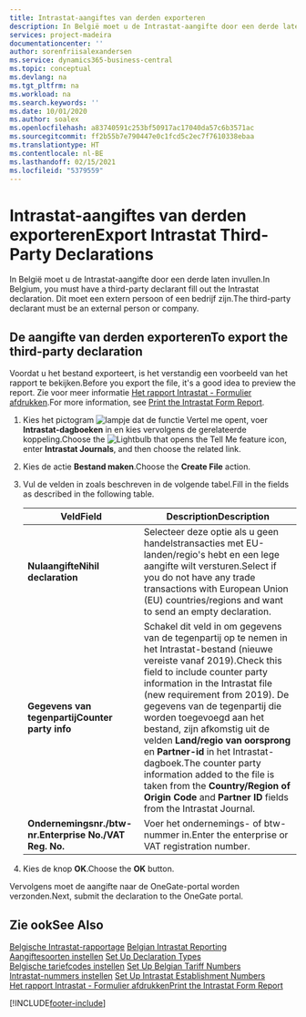 ```yaml
---
title: Intrastat-aangiftes van derden exporteren
description: In België moet u de Intrastat-aangifte door een derde laten invullen. Dit moet een extern persoon of een bedrijf zijn.
services: project-madeira
documentationcenter: ''
author: sorenfriisalexandersen
ms.service: dynamics365-business-central
ms.topic: conceptual
ms.devlang: na
ms.tgt_pltfrm: na
ms.workload: na
ms.search.keywords: ''
ms.date: 10/01/2020
ms.author: soalex
ms.openlocfilehash: a83740591c253bf50917ac17040da57c6b3571ac
ms.sourcegitcommit: ff2b55b7e790447e0c1fcd5c2ec7f7610338ebaa
ms.translationtype: HT
ms.contentlocale: nl-BE
ms.lasthandoff: 02/15/2021
ms.locfileid: "5379559"
---
```

# <a name="export-intrastat-third-party-declarations"></a><span data-ttu-id="16d01-104">Intrastat-aangiftes van derden exporteren</span><span class="sxs-lookup"><span data-stu-id="16d01-104">Export Intrastat Third-Party Declarations</span></span>
<span data-ttu-id="16d01-105">In België moet u de Intrastat-aangifte door een derde laten invullen.</span><span class="sxs-lookup"><span data-stu-id="16d01-105">In Belgium, you must have a third-party declarant fill out the Intrastat declaration.</span></span> <span data-ttu-id="16d01-106">Dit moet een extern persoon of een bedrijf zijn.</span><span class="sxs-lookup"><span data-stu-id="16d01-106">The third-party declarant must be an external person or company.</span></span> 

## <a name="to-export-the-third-party-declaration"></a><span data-ttu-id="16d01-107">De aangifte van derden exporteren</span><span class="sxs-lookup"><span data-stu-id="16d01-107">To export the third-party declaration</span></span>  
<span data-ttu-id="16d01-108">Voordat u het bestand exporteert, is het verstandig een voorbeeld van het rapport te bekijken.</span><span class="sxs-lookup"><span data-stu-id="16d01-108">Before you export the file, it's a good idea to preview the report.</span></span> <span data-ttu-id="16d01-109">Zie voor meer informatie [Het rapport Intrastat - Formulier afdrukken](how-to-print-the-intrastat-form-report.md).</span><span class="sxs-lookup"><span data-stu-id="16d01-109">For more information, see [Print the Intrastat Form Report](how-to-print-the-intrastat-form-report.md).</span></span>  

1.  <span data-ttu-id="16d01-110">Kies het pictogram ![lampje dat de functie Vertel me opent](../../media/ui-search/search_small.png "Vertel me wat u wilt doen"), voer **Intrastat-dagboeken** in en kies vervolgens de gerelateerde koppeling.</span><span class="sxs-lookup"><span data-stu-id="16d01-110">Choose the ![Lightbulb that opens the Tell Me feature](../../media/ui-search/search_small.png "Tell me what you want to do") icon, enter **Intrastat Journals**, and then choose the related link.</span></span>  
2.  <span data-ttu-id="16d01-111">Kies de actie **Bestand maken**.</span><span class="sxs-lookup"><span data-stu-id="16d01-111">Choose the **Create File** action.</span></span>  
3.  <span data-ttu-id="16d01-112">Vul de velden in zoals beschreven in de volgende tabel.</span><span class="sxs-lookup"><span data-stu-id="16d01-112">Fill in the fields as described in the following table.</span></span>  

    |<span data-ttu-id="16d01-113">Veld</span><span class="sxs-lookup"><span data-stu-id="16d01-113">Field</span></span>|<span data-ttu-id="16d01-114">Description</span><span class="sxs-lookup"><span data-stu-id="16d01-114">Description</span></span>|  
    |---------------------------------|---------------------------------------|  
    |<span data-ttu-id="16d01-115">**Nulaangifte**</span><span class="sxs-lookup"><span data-stu-id="16d01-115">**Nihil declaration**</span></span>|<span data-ttu-id="16d01-116">Selecteer deze optie als u geen handelstransacties met EU-landen/regio's hebt en een lege aangifte wilt versturen.</span><span class="sxs-lookup"><span data-stu-id="16d01-116">Select if you do not have any trade transactions with European Union (EU) countries/regions and want to send an empty declaration.</span></span>|  
    |<span data-ttu-id="16d01-117">**Gegevens van tegenpartij**</span><span class="sxs-lookup"><span data-stu-id="16d01-117">**Counter party info**</span></span>|<span data-ttu-id="16d01-118">Schakel dit veld in om gegevens van de tegenpartij op te nemen in het Intrastat-bestand (nieuwe vereiste vanaf 2019).</span><span class="sxs-lookup"><span data-stu-id="16d01-118">Check this field to include counter party information in the Intrastat file (new requirement from 2019).</span></span> <span data-ttu-id="16d01-119">De gegevens van de tegenpartij die worden toegevoegd aan het bestand, zijn afkomstig uit de velden **Land/regio van oorsprong** en **Partner-id** in het Intrastat-dagboek.</span><span class="sxs-lookup"><span data-stu-id="16d01-119">The counter party information added to the file is taken from the **Country/Region of Origin Code** and **Partner ID** fields from the Intrastat Journal.</span></span>|  
    |<span data-ttu-id="16d01-120">**Ondernemingsnr./btw-nr.**</span><span class="sxs-lookup"><span data-stu-id="16d01-120">**Enterprise No./VAT Reg. No.**</span></span>|<span data-ttu-id="16d01-121">Voer het ondernemings- of btw-nummer in.</span><span class="sxs-lookup"><span data-stu-id="16d01-121">Enter the enterprise or VAT registration number.</span></span>|  
    
4.  <span data-ttu-id="16d01-122">Kies de knop **OK**.</span><span class="sxs-lookup"><span data-stu-id="16d01-122">Choose the **OK** button.</span></span>  

<span data-ttu-id="16d01-123">Vervolgens moet de aangifte naar de OneGate-portal worden verzonden.</span><span class="sxs-lookup"><span data-stu-id="16d01-123">Next, submit the declaration to the OneGate portal.</span></span>  

## <a name="see-also"></a><span data-ttu-id="16d01-124">Zie ook</span><span class="sxs-lookup"><span data-stu-id="16d01-124">See Also</span></span>  
 <span data-ttu-id="16d01-125">[Belgische Intrastat-rapportage](belgian-intrastat-reporting.md) </span><span class="sxs-lookup"><span data-stu-id="16d01-125">[Belgian Intrastat Reporting](belgian-intrastat-reporting.md) </span></span>  
 <span data-ttu-id="16d01-126">[Aangiftesoorten instellen](how-to-set-up-declaration-types.md) </span><span class="sxs-lookup"><span data-stu-id="16d01-126">[Set Up Declaration Types](how-to-set-up-declaration-types.md) </span></span>  
 <span data-ttu-id="16d01-127">[Belgische tariefcodes instellen](how-to-set-up-belgian-tariff-numbers.md) </span><span class="sxs-lookup"><span data-stu-id="16d01-127">[Set Up Belgian Tariff Numbers](how-to-set-up-belgian-tariff-numbers.md) </span></span>  
 <span data-ttu-id="16d01-128">[Intrastat-nummers instellen](how-to-set-up-intrastat-establishment-numbers.md) </span><span class="sxs-lookup"><span data-stu-id="16d01-128">[Set Up Intrastat Establishment Numbers](how-to-set-up-intrastat-establishment-numbers.md) </span></span>  
 [<span data-ttu-id="16d01-129">Het rapport Intrastat - Formulier afdrukken</span><span class="sxs-lookup"><span data-stu-id="16d01-129">Print the Intrastat Form Report</span></span>](how-to-print-the-intrastat-form-report.md)


[!INCLUDE[footer-include](../../includes/footer-banner.md)]
